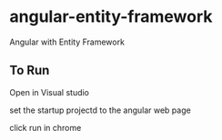 # angular-entity-framework
Angular with Entity Framework

## To Run
Open in Visual studio

set the startup projectd to the angular web page

click run in chrome
